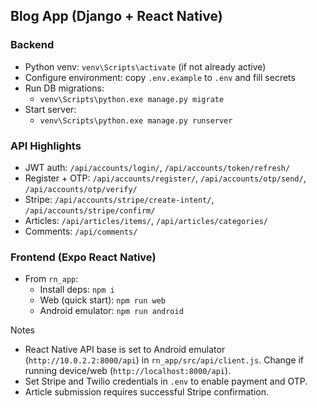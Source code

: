 ## Blog App (Django + React Native)

### Backend
- Python venv: `venv\Scripts\activate` (if not already active)
- Configure environment: copy `.env.example` to `.env` and fill secrets
- Run DB migrations:
  - `venv\Scripts\python.exe manage.py migrate`
- Start server:
  - `venv\Scripts\python.exe manage.py runserver`

### API Highlights
- JWT auth: `/api/accounts/login/`, `/api/accounts/token/refresh/`
- Register + OTP: `/api/accounts/register/`, `/api/accounts/otp/send/`, `/api/accounts/otp/verify/`
- Stripe: `/api/accounts/stripe/create-intent/`, `/api/accounts/stripe/confirm/`
- Articles: `/api/articles/items/`, `/api/articles/categories/`
- Comments: `/api/comments/`

### Frontend (Expo React Native)
- From `rn_app`:
  - Install deps: `npm i`
  - Web (quick start): `npm run web`
  - Android emulator: `npm run android`

Notes
- React Native API base is set to Android emulator (`http://10.0.2.2:8000/api`) in `rn_app/src/api/client.js`. Change if running device/web (`http://localhost:8000/api`).
- Set Stripe and Twilio credentials in `.env` to enable payment and OTP.
- Article submission requires successful Stripe confirmation.

